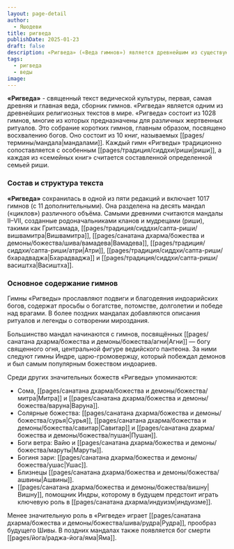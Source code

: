 ```yaml
---
layout: page-detail
author:
  - Яшодеви
title: ригведа
publishDate: 2025-01-23
draft: false
description: «Ригведа» («Веда гимнов») является древнейшим из существующих текстов Санатана Дхармы. Это собрание гимнов, обращённых к индоарийским богам, почиталось как наиболее эффективное средство воздействия на божеств. Гимны проходили тщательную обработку, словно были «сотканы» языком риши, а их содержание было мистическим, предназначенным для возвышенных духовных целей, а не бытовой реальности.
tags:
  - ригведа
  - веды
image:
---
```

**«Ригведа»** - священный текст ведической культуры, первая, самая древняя и главная веда, сборник гимнов. «Ригведа» является одним из древнейших религиозных текстов в мире. «Ригведа» состоит из 1028 гимнов, многие из которых предназначены для различных жертвенных ритуалов. Это собрание коротких гимнов, главным образом, посвящено восхвалению богов. Оно состоит из 10 книг, называемых [[pages/термины/мандала|мандалами]]. Каждый гимн «Ригведы» традиционно сопоставляется с особенным [[pages/традиция/сиддхи/риши|риши]], а каждая из «семейных книг» считается составленной определенной семьей риши.

### Состав и структура текста  
**«Ригведа»** сохранилась в одной из пяти редакций и включает 1017 гимнов (с 11 дополнительными). Она разделена на десять мандал («циклов») различного объёма. Самыми древними считаются мандалы II–VII, созданные родоначальниками кланов и мудрецами (риши), такими как Гритсамада, [[pages/традиция/сиддхи/сапта-риши/вишвамитра|Вишвамитра]], [[pages/санатана дхарма/божества и демоны/божества/шива/вамадева|Вамадева]], [[pages/традиция/сиддхи/сапта-риши/атри|Атри]], [[pages/традиция/сиддхи/сапта-риши/бхарадваджа|Бхарадваджа]] и [[pages/традиция/сиддхи/сапта-риши/васиштха|Васиштха]].

### Основное содержание гимнов  
Гимны «Ригведы» прославляют подвиги и благодеяния индоарийских богов, содержат просьбы о богатстве, потомстве, долголетии и победе над врагами. В более поздних мандалах добавляются описания ритуалов и легенды о сотворении мироздания.
  
Большинство мандал начинаются с гимнов, посвящённых [[pages/санатана дхарма/божества и демоны/божества/агни|Агни]] — богу священного огня, центральной фигуре ведийского пантеона. За ними следуют гимны Индре, царю-громовержцу, который побеждал демонов и был самым популярным божеством индоариев.

Среди других значительных божеств «Ригведы» упоминаются:

- Сома, [[pages/санатана дхарма/божества и демоны/божества/митра|Митра]] и [[pages/санатана дхарма/божества и демоны/божества/варуна|Варуна]].
- Солярные божества: [[pages/санатана дхарма/божества и демоны/божества/сурья|Сурья]], [[pages/санатана дхарма/божества и демоны/божества/савитар|Савитар]] и [[pages/санатана дхарма/божества и демоны/божества/пушан|Пушан]].
- Боги ветра: Вайю и [[pages/санатана дхарма/божества и демоны/божества/маруты|Маруты]].
- Богиня зари: [[pages/санатана дхарма/божества и демоны/божества/ушас|Ушас]].
- Близнецы [[pages/санатана дхарма/божества и демоны/божества/ашвины|Ашвины]].
- [[pages/санатана дхарма/божества и демоны/божества/вишну|Вишну]], помощник Индры, которому в будущем предстоит играть ключевую роль в [[pages/санатана дхарма/индуизм|индуизме]].

Менее значительную роль в «Ригведе» играет [[pages/санатана дхарма/божества и демоны/божества/шива/рудра|Рудра]], прообраз будущего Шивы. В поздних мандалах также появляется бог смерти [[pages/йога/раджа-йога/яма|Яма]].


